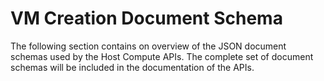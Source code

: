 # VM Creation Document Schema

The following section contains on overview of the JSON document schemas used by the Host Compute APIs. The complete set of document schemas will be included in the documentation of the APIs.